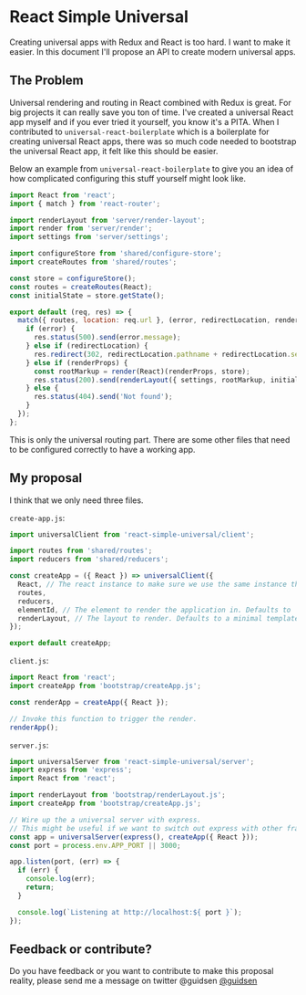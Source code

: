 # React Simple Universal
Creating universal apps with Redux and React is too hard. I want to make it easier.
In this document I'll propose an API to create modern universal apps.

## The Problem
Universal rendering and routing in React combined with Redux is great. For big projects it can really save you ton of time.
I've created a universal React app myself and if you ever tried it yourself, you know it's a PITA. 
When I contributed to `universal-react-boilerplate` which is a boilerplate for creating universal React apps, there was so much code needed to bootstrap the universal React app, it felt like this should be easier.

Below an example from `universal-react-boilerplate` to give you an idea of how complicated configuring this stuff yourself might look like.

```javascript
import React from 'react';
import { match } from 'react-router';

import renderLayout from 'server/render-layout';
import render from 'server/render';
import settings from 'server/settings';

import configureStore from 'shared/configure-store';
import createRoutes from 'shared/routes';

const store = configureStore();
const routes = createRoutes(React);
const initialState = store.getState();

export default (req, res) => {
  match({ routes, location: req.url }, (error, redirectLocation, renderProps) => {
    if (error) {
      res.status(500).send(error.message);
    } else if (redirectLocation) {
      res.redirect(302, redirectLocation.pathname + redirectLocation.search);
    } else if (renderProps) {
      const rootMarkup = render(React)(renderProps, store);
      res.status(200).send(renderLayout({ settings, rootMarkup, initialState }));
    } else {
      res.status(404).send('Not found');
    }
  });
};
```

This is only the universal routing part. There are some other files that need to be configured correctly to have a working app.

## My proposal

I think that we only need three files. 

`create-app.js`:
```javascript
import universalClient from 'react-simple-universal/client';

import routes from 'shared/routes';
import reducers from 'shared/reducers';

const createApp = ({ React }) => universalClient({
  React, // The react instance to make sure we use the same instance throughout application.
  routes,
  reducers,
  elementId, // The element to render the application in. Defaults to 'root'.
  renderLayout, // The layout to render. Defaults to a minimal template.
});

export default createApp;
```
`client.js`:
```javascript
import React from 'react';
import createApp from 'bootstrap/createApp.js';

const renderApp = createApp({ React });

// Invoke this function to trigger the render.
renderApp();
```

`server.js`:
```javascript
import universalServer from 'react-simple-universal/server';
import express from 'express';
import React from 'react';

import renderLayout from 'bootstrap/renderLayout.js';
import createApp from 'bootstrap/createApp.js';

// Wire up the a universal server with express.
// This might be useful if we want to switch out express with other frameworks.
const app = universalServer(express(), createApp({ React }));
const port = process.env.APP_PORT || 3000;

app.listen(port, (err) => {
  if (err) {
    console.log(err);
    return;
  }

  console.log(`Listening at http://localhost:${ port }`);
});
```

## Feedback or contribute?
Do you have feedback or you want to contribute to make this proposal reality, please send me a message on twitter @guidsen [@guidsen](https://twitter.com/guidsen)
